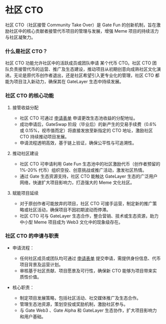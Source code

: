 # 社区 CTO

社区 CTO（社区接管 Community Take Over）是 Gate Fun 的创新机制，旨在激励社区中的核心贡献者接管代币项目的管理与发展，增强 Meme 项目的持续活力与社区凝聚力。



### 什么是社区 CTO？

社区 CTO  功能允许社区中的活跃成员或团队申请 某个代币 CTO。社区 CTO 团队负责接管代币的运营、推广及生态建设，推动项目从初期创意向成熟社区文化演进。无论是原代币创作者退出，还是社区希望引入更专业化的管理，社区 CTO 都能为项目注入新动力，确保其在 GateLayer 生态中持续发展。



### **社区 CTO 的核心功能**



1.  接管收益分配

    * 社区 CTO 可通过 [申请表单](https://docs.google.com/forms/d/e/1FAIpQLSdeSu8Bo3amonra4QjNRIRBn_7OBsnX3luocqPdQ8kz4GBMow/viewform) 申请更改生态池收益的分配地址。
    * 成功申请后，GateSwap 阶段（毕业后）的新产生的交易手续费（0.6% 或 0.15%，视市值而定）将直接发放至新指定的 CTO 地址，激励社区 CTO 持续推动项目发展。
    * 申请流程透明高效，基于链上验证，确保公平性与可追溯性。


2.  推动社区建设

    * 社区 CTO 可申请利用 Gate Fun 生态池中的社区激励代币（创作者预留的 1%-20% 代币）组织空投、创意挑战或推广活动，激发社区热情。
    * 通过 Gate 生态资源支持，社区 CTO 能触达 GateLayer 生态的广泛用户网络，快速扩大项目影响力，打造强大的 Meme 文化社区。


3.  赋能项目延续

    * 对于原创作者可能放弃的项目，社区 CTO 可接手运营，制定新的推广策略或社区活动，确保项目不因初期波动而停滞。
    * 社区 CTO 可与 GateLayer 生态合作，整合营销、技术或生态资源，助力中小型 Meme 项目成为 Web3 文化中的现象级存在。



### 社区 CTO 的申请与职责



*   申请流程：

    * 任何社区成员或团队均可通过 [申请表单](https://docs.google.com/forms/d/e/1FAIpQLSdeSu8Bo3amonra4QjNRIRBn_7OBsnX3luocqPdQ8kz4GBMow/viewform) 提交申请，需提供身份信息、代币项目背景及运营计划。
    * 审核基于社区贡献、项目愿景及可行性，确保新 CTO 能够为项目带来实质性价值。


* 核心职责：
  * 制定项目发展策略，包括社区活动、社交媒体推广及生态合作。
  * 管理生态池资源，策划空投或奖励机制，激励社区参与。
  * 与 Gate Web3 、Gate Alpha 和 GateLayer 生态协作，扩大项目影响力和用户基础。

